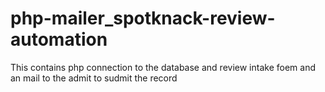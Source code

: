 # php-mailer_spotknack-review-automation
This contains php connection to the database and review intake foem and an mail to the admit to sudmit the record
